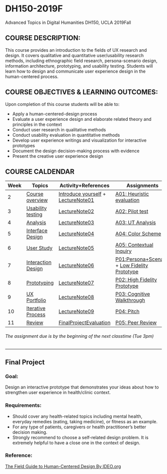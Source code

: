 # DH150-2019F
Advanced Topics in Digital Humanities DH150, UCLA 2019Fall

## COURSE DESCRIPTION:
This course provides an introduction to the fields of UX research and design. It covers qualitative and quantitative user/usability research methods, including ethnographic field research, persona-scenario design, information architecture, prototyping, and usability testing. Students will learn how to design and communicate user experience design in the human-centered process.

## COURSE OBJECTIVES & LEARNING OUTCOMES:
Upon completion of this course students will be able to:
- Apply a human-centered-design process 
- Evaluate a user experience design and elaborate related theory and principles in the context
- Conduct user research in qualitative methods
- Conduct usability evaluation in quantitative methods
- Develop user experience writings and visualization for interactive prototypes
- Document the design decision-making process with evidence
- Present the creative user experience design

## COURSE CALDENDAR

Week    |       Topics      |   Activity+References      |   Assignments 
--------|-------------------|--------------------------|------------------------
2       | [Course overview](https://drive.google.com/open?id=1JPVj-MKGr7sYPIGGus9VdIoM7IxXPeY3) | [Introduce yourself](https://forms.gle/97rDHQ8kqK1aygEo8) + [LectureNote01](https://github.com/UX-UI-Design-Lab/DH150-2019F/wiki/LectureNote01)| [A01: Heuristic evaluation](https://drive.google.com/open?id=1oxr_PpL0Jm50jVEzOwG3e6Afw20weUb3)
3       | [Usability testing](https://docs.google.com/presentation/d/1rzDBZPBcBIE8DxgI2FoMAPYTHSSJm7mfXalz5myL--g/edit?usp=sharing)  | [LectureNote02](https://github.com/UX-UI-Design-Lab/DH150-2019F/wiki/LectureNote02) | [A02: Pilot test](https://drive.google.com/open?id=1eRsb4nMkKsG5oFfpSeJSskZLRldLUzOKnT1sWeyzrg4)
4       | [Analysis](https://drive.google.com/open?id=1FMLgyzdr_VtYcuiiIAd6GQwp14QJq2hqoeGZMyXPQOE)  | [LectureNote03](https://github.com/UX-UI-Design-Lab/DH150-2019F/wiki/LectureNote03) | [A03: UT Analysis](https://drive.google.com/open?id=1kP_AxMkvy8cG5-xHeuO3RkgBwHgtTfRgz151SyNcsig)
5       | [Interface Design](https://docs.google.com/presentation/d/10WjqS62ThHPwq26p9G6gBpTWhCdMBXJ_fNl_32UZtgI/edit?usp=sharing)  | [LectureNote04](https://docs.google.com/document/d/1V3mjR9ppGXzCN2ZBXpjhXIMdvC8o-yj7pqLG0AdRw9I/edit?usp=sharing) | [A04: Color Scheme](https://docs.google.com/document/d/1G_2kRcKQ5JU2RK2QCU_5v_VXfn6atVeG2HywaO8bDEU/edit?usp=sharing)
6       | [User Study](https://docs.google.com/presentation/d/1FYQf5P2qbtFi1OAA_ruUAFQdAxqdSTWXJOTQWKnQxE4/edit?usp=sharing) | [LectureNote05](https://github.com/UX-UI-Design-Lab/DH150-2019F/wiki/LectureNote05) | [A05: Contextual Inquiry](https://docs.google.com/document/d/1xJ5ZDx8EekBjKEIUuORVDp2H21b-DSu9fSQf6tBFKwM/edit?usp=sharing) 
7       | [Interaction Design](https://docs.google.com/presentation/d/14P7um0_VNF3x7QHCkePEW3wE1K3bnDhT3mAlOoXzmaM/edit?usp=sharing) | [LectureNote06](https://github.com/UX-UI-Design-Lab/DH150-2019F/wiki/LectureNote06) | [P01:Persona+Scenario](https://docs.google.com/document/d/1E6C7vnNjxS85XeHNsrg0c1LOKXAuDgF53jQJV6cceWc/edit?usp=sharing) + [Low Fidelity Prototype](https://docs.google.com/document/d/1yywiX303FbT4SA3UDE9Yg7Q1ehYvaMXJOYLF4cqscMs/edit?usp=sharing)
8       | [Prototyping](https://docs.google.com/presentation/d/1cxAl_FSrRPVeIfEy_KeVsyDYYcJfT9_Xmw42ISrCcE0/edit?usp=sharing) | [LectureNote07]() | [P02: High Fidelity Prototype](https://docs.google.com/document/d/1kKhGO03T2K3dtdqIlQcBQGabVLqFQR_UXNyezE3apRk/edit?usp=sharing)
9       | [UX Portfolio]() | [LectureNote08]() | [P03: Cognitive Walkthrough]()
10       | [Iterative Process]() | [LectureNote09]() | [P04: Pitch]()
11      | [Review]() | [FinalProjectEvaluation]() | [P05: Peer Review]()

###### The assignment due is by the beginning of the next classtime (Tue 3pm)

---

## Final Project
### Goal:
Design an interactive prototype that demonstrates your ideas about how to strengthen user experience in health/clinic context. 

### Requirements:
- Should cover any health-related topics including mental health, everyday remedies (eating, taking medicine), or fitness as an example. 
- For any type of patients, caregivers or health practitioner’s better decision making. 
- Strongly recommend to choose a self-related design problem. It is extremely helpful to have a close one in the context of design.

### Reference:
[The Field Guide to Human-Centered Design By IDEO.org](http://d1r3w4d5z5a88i.cloudfront.net/assets/guide/Field%20Guide%20to%20Human-Centered%20Design_IDEOorg_English-ee47a1ed4b91f3252115b83152828d7e.pdf)



